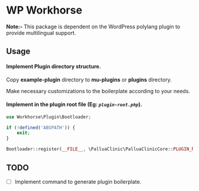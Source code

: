 # WP Workhorse

**Note:-** This package is dependent on the WordPress polylang plugin to provide multilingual support.

## Usage

#### Implement Plugin directory structure.

Copy **example-plugin** directory to **mu-plugins** or **plugins** directory.

Make necessary customizations to the boilerplate according to your needs. 

#### Implement in the plugin root file (Eg: *`plugin-root.php`*).

```php
use Workhorse\Plugin\Bootloader;

if (!defined('ABSPATH')) {
    exit;
}

Bootloader::register(__FILE__, \PalluaClinic\PalluaClinicCore::PLUGIN_NAME);

```

## TODO

- [ ] Implement command to generate plugin boilerplate.